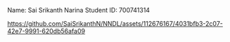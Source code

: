 Name: Sai Srikanth Narina
Student ID: 700741314


https://github.com/SaiSrikanthN/NNDL/assets/112676167/4031bfb3-2c07-42e7-9991-620db56afa09

